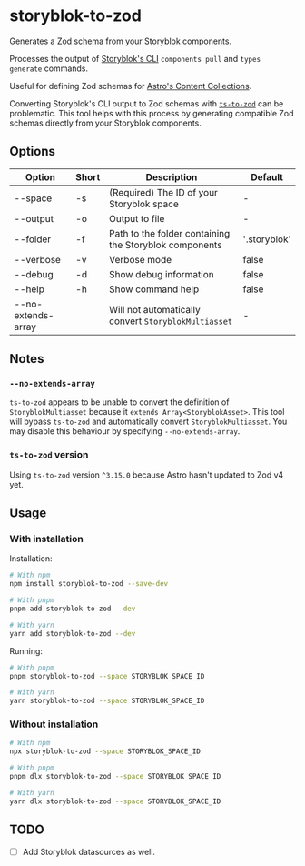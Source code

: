 # storyblok-to-zod

Generates a [Zod schema][zod] from your Storyblok components.

Processes the output of [Storyblok's CLI][storyblok-cli] `components pull` and
`types generate` commands.

Useful for defining Zod schemas for [Astro's Content
Collections][astro-collections].

Converting Storyblok's CLI output to Zod schemas with [`ts-to-zod`] can be
problematic. This tool helps with this process by generating compatible Zod
schemas directly from your Storyblok components.

## Options

| Option              | Short | Description                                            | Default                      |
| ---------           | ----- | ------------------------------------------------------ | ---------------------------- |
| --space             | -s    | (Required) The ID of your Storyblok space              | -                            |
| --output            | -o    | Output to file                                         | -                            |
| --folder            | -f    | Path to the folder containing the Storyblok components | '.storyblok'                 |
| --verbose           | -v    | Verbose mode                                           | false                        |
| --debug             | -d    | Show debug information                                 | false                        |
| --help              | -h    | Show command help                                      | false                        |
| --no-extends-array  |       | Will not automatically convert `StoryblokMultiasset`   | -                            |

## Notes

### `--no-extends-array`

`ts-to-zod` appears to be unable to convert the definition of
`StoryblokMultiasset` because it `extends Array<StoryblokAsset>`. This tool will
bypass `ts-to-zod` and automatically convert `StoryblokMultiasset`. You may
disable this behaviour by specifying `--no-extends-array`.

### `ts-to-zod` version

Using `ts-to-zod` version `^3.15.0` because Astro hasn't updated to Zod v4 yet.

## Usage

### With installation

Installation:

```sh
# With npm
npm install storyblok-to-zod --save-dev

# With pnpm
pnpm add storyblok-to-zod --dev

# With yarn
yarn add storyblok-to-zod --dev
```

Running:

```sh
# With pnpm
pnpm storyblok-to-zod --space STORYBLOK_SPACE_ID

# With yarn
yarn storyblok-to-zod --space STORYBLOK_SPACE_ID
```

### Without installation

```sh
# With npm
npx storyblok-to-zod --space STORYBLOK_SPACE_ID

# With pnpm
pnpm dlx storyblok-to-zod --space STORYBLOK_SPACE_ID

# With yarn
yarn dlx storyblok-to-zod --space STORYBLOK_SPACE_ID
```

## TODO

- [ ] Add Storyblok datasources as well.

[astro-collections]: https://docs.astro.build/en/guides/content-collections/
[`ts-to-zod`]: https://www.npmjs.com/package/ts-to-zod
[storyblok-cli]: https://www.storyblok.com/docs/packages/storyblok-cli
[zod]: https://zod.dev
